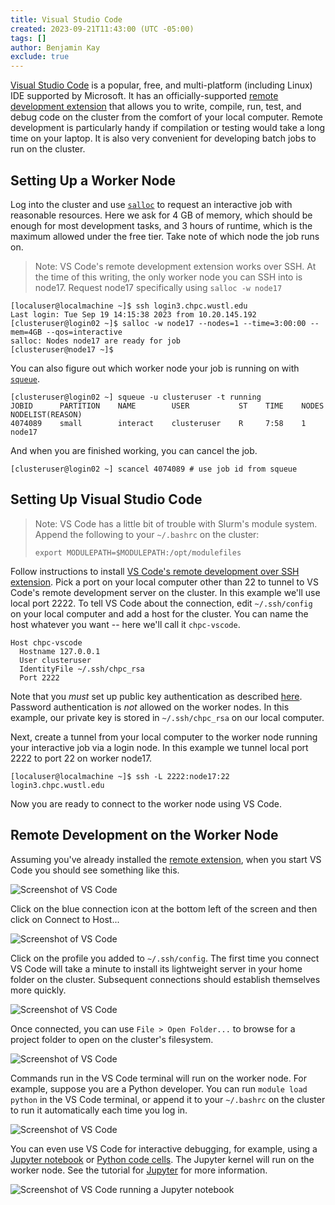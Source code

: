 ```yaml
---
title: Visual Studio Code
created: 2023-09-21T11:43:00 (UTC -05:00)
tags: []
author: Benjamin Kay
exclude: true
---
```


[Visual Studio Code](https://code.visualstudio.com/) is a popular, free, and multi-platform (including Linux) IDE supported by Microsoft. It has an officially-supported [remote development extension](https://code.visualstudio.com/docs/remote/ssh) that allows you to write, compile, run, test, and debug code on the cluster from the comfort of your local computer. Remote development is particularly handy if compilation or testing would take a long time on your laptop. It is also very convenient for developing batch jobs to run on the cluster.

## Setting Up a Worker Node

Log into the cluster and use [`salloc`](https://slurm.schedmd.com/salloc.html) to request an interactive job with reasonable resources. Here we ask for 4 GB of memory, which should be enough for most development tasks, and 3 hours of runtime, which is the maximum allowed under the free tier. Take note of which node the job runs on.

> Note: VS Code's remote development extension works over SSH. At the time of this writing, the only worker node you can SSH into is node17. Request node17 specifically using `salloc -w node17`

```
[localuser@localmachine ~]$ ssh login3.chpc.wustl.edu
Last login: Tue Sep 19 14:15:38 2023 from 10.20.145.192
[clusteruser@login02 ~]$ salloc -w node17 --nodes=1 --time=3:00:00 --mem=4GB --qos=interactive
salloc: Nodes node17 are ready for job
[clusteruser@node17 ~]$ 
```

You can also figure out which worker node your job is running on with [`squeue`](https://slurm.schedmd.com/squeue.html).

```
[clusteruser@login02 ~] squeue -u clusteruser -t running
JOBID      PARTITION    NAME        USER           ST    TIME    NODES    NODELIST(REASON)
4074089    small        interact    clusteruser    R     7:58    1        node17
```

And when you are finished working, you can cancel the job.

```
[clusteruser@login02 ~] scancel 4074089 # use job id from squeue
```

## Setting Up Visual Studio Code

> Note: VS Code has a little bit of trouble with Slurm's module system. Append the following to your `~/.bashrc` on the cluster:
>
> ```
> export MODULEPATH=$MODULEPATH:/opt/modulefiles
> ```

Follow instructions to install [VS Code's remote development over SSH extension](https://code.visualstudio.com/docs/remote/ssh). Pick a port on your local computer other than 22 to tunnel to VS Code's remote development server on the cluster. In this example we'll use local port 2222. To tell VS Code about the connection, edit `~/.ssh/config` on your local computer and add a host for the cluster. You can name the host whatever you want -- here we'll call it `chpc-vscode`.

```
Host chpc-vscode
  Hostname 127.0.0.1            
  User clusteruser
  IdentityFile ~/.ssh/chpc_rsa
  Port 2222
```

Note that you *must* set up public key authentication as described [here](../getting-started/connect-to-login-nodes.md#entering-my-password-to-login-every-time-is-so-annoying--how-can-i-connect-to-the-cluster-without-entering-the-password). Password authentication is *not* allowed on the worker nodes. In this example, our private key is stored in `~/.ssh/chpc_rsa` on our local computer.

Next, create a tunnel from your local computer to the worker node running your interactive job via a login node. In this example we tunnel local port 2222 to port 22 on worker node17.

 ```
[localuser@localmachine ~]$ ssh -L 2222:node17:22 login3.chpc.wustl.edu
 ```

Now you are ready to connect to the worker node using VS Code.

## Remote Development on the Worker Node

Assuming you've already installed the [remote extension](https://code.visualstudio.com/docs/remote/ssh), when you start VS Code you should see something like this.

![Screenshot of VS Code](../images/vscode-screenshot-1.png)

Click on the blue connection icon at the bottom left of the screen and then click on Connect to Host...

![Screenshot of VS Code](../images/vscode-screenshot-2.png)

Click on the profile you added to `~/.ssh/config`. The first time you connect VS Code will take a minute to install its lightweight server in your home folder on the cluster. Subsequent connections should establish themselves more quickly.

![Screenshot of VS Code](../images/vscode-screenshot-3.png)

Once connected, you can use `File > Open Folder...` to browse for a project folder to open on the cluster's filesystem.

![Screenshot of VS Code](../images/vscode-screenshot-4.png)

Commands run in the VS Code terminal will run on the worker node. For example, suppose you are a Python developer. You can run `module load python` in the VS Code terminal, or append it to your `~/.bashrc` on the cluster to run it automatically each time you log in.

![Screenshot of VS Code](../images/vscode-screenshot-5.png)

You can even use VS Code for interactive debugging, for example, using a [Jupyter notebook](https://code.visualstudio.com/docs/datascience/jupyter-notebooks) or [Python code cells](https://code.visualstudio.com/docs/python/jupyter-support-py). The Jupyter kernel will run on the worker node. See the tutorial for [Jupyter](jupyter.md) for more information.

![Screenshot of VS Code running a Jupyter notebook](../images/vscode-screenshot-6.png)
